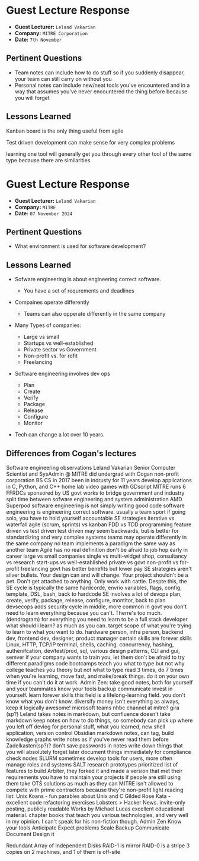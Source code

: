 # Guest Lecture Response

- **Guest Lecturer:** `Leland Vakarian`
- **Company:** `MITRE Corporation`
- **Date:** `7th November`

## Pertinent Questions

- Team notes can include how to do stuff so if you suddenly disappear, your team can still carry on without you
- Personal notes can include new/neat tools you've encountered and in a way that assumes you've never encountered the thing before because you will forget

## Lessons Learned

Kanban board is the only thing useful from agile

Test driven development can make sense for very complex problems

learning one tool will generally get you through every other tool of the same type because there are similarities

# Guest Lecture Response

- **Guest Lecturer:** `Leland Vakarian`
- **Company:** `MITRE`
- **Date:** `07 November 2024`

## Pertinent Questions

- What environment is used for software development?

## Lessons Learned

- Sofware engineering is about engineering correct software.
    - You have a set of requrements and deadlines

- Compaines operate differently
    - Teams can also opperate differently in the same company

- Many Types of companies:
    - Large vs small 
    - Startups vs well-established
    - Private sector vs Government
    - Non-profit vs. for rofit
    - Freelancing

- Software engineering involves dev ops
    - Plan
    - Create
    - Verify
    - Package
    - Release
    - Configure 
    - Monitor

- Tech can change a lot over 10 years.

## Differences from Cogan's lectures

Software engineering observations
Leland Vakarian
Senior Computer Scientist and SysAdmin @ MITRE
did undergrad with Cogan
non-profit corporation
BS CS in 2017
been in indrusty for 11 years
develop applications in C, Python, and C++
home lab video games with GDscript
MITRE runs 6 FFRDCs sponsored by US govt
works to bridge government and industry
split time between sofware engineering and system administration
AMD Superpod
software engineering is not simply writing good code
software engineering is engineering correct software.
usually a team sport
if going solo, you have to hold yourself accountable
SE strategies
iterative vs waterfall
agile (scrum, sprints) vs kanban
FDD vs TDD programming
feature driven vs test driven
test driven may seem backwards, but is better for standardizing and very complex systems
teams may operate differently in the same company
no team implements a paradigm the same way as another team
Agile has no real definition
don't be afraid to job hop early in career
large vs small companies
single vs multi-widget shop, consultancy vs research
start-ups vs well-established
private vs govt
non-profit vs for-profit
freelancing
govt has better benefits but lower pay
SE strategies aren't silver bullets. Your design can and will change.
Your project shouldn't be a pet. Don't get attached to anything. Only work with cattle.
Despte this, the SE cycle is typically the same
hardcorde, envrio variables, flags, config, template, DSL, bash,  back to hardcode
SE involves a lot of devops
plan, create, verify, package, release, configure, montitor, back to plan
devsecops adds security cycle in middle, more common in govt
you don't need to learn everything because you can't. Therre's too much.
(dendrogram) for everything you need to learn to be a full stack developer
what should i learn? as much as you can.
target scope of what you're trying to learn to what you want to do.
hardware person, infra person, backend dev, frontend dev, designer, product manager
certain skills are forever skills
Linux, HTTP, TCP/IP
terminal, shells, caching, concurrency, hashing, authenifcation, dev/test/prod, sql, various design patterns, CLI and gui, semver
if your company wants to train you, let them
don't be afraid to try different paradigms
code bootcamps teach you what to type but not why
college teaches you theory but not what to type
read 3 times, do 7 times
when you're learning, move fast, and make/break things. do it on your own time if you can't do it at work.
Admin Zen:
take good notes, both for yourself and your teammates
know your tools
backup 
communicate
invest in yourself. learn forever skills
this field is a lifelong-learning field. you don't know what you don't know.
diversify
money isn't everything
as always, keep it logically awesome!
microsoft teams
nhbc channel at mitre?
gira (sp?)
Leland takes notes in markdown, but confluence doesn't take markdown
keep notes on how to do things, so somebody can pick up where you left off
devlog for personal stuff, what you learned, new shell application, version control
Obsidian
markdown notes, can tag, build knowledge graphs
write notes as if you've never read them before
Zadelkasten(sp?)?
don't save passwords in notes
write down things that you will absolutely forget later
document things immediately for compliance
check nodes
SLURM
sometimes develop tools for users, more often manage roles and systems
SALT
research prototypes
prioritized list of features to build
Arbiter, they forked it and made a version that met their requirements
you have to maintain your projects if people are still using them
take OTS solutions as much as they can
MITRE isn't allowed to compete with prime contractors because they're non-profit
light reading list:
Unix Koans - fun parables about Unix and C
Gilded Rose Kata - excellent code refactoring exercises
Lobsters > Hacker News. invite-only posting, publicly readable
Works by Michael Lucas
excellent educational material. chapter books that teach you various technologies, and very well in my opinion. I can't speak for his non-fiction though.
Admin Zen
Know your tools
Anticipate
Expect problems
Scale
Backup
Communicate
Document
Design it

Redundant Array of Independent Disks 
RAID-1 is mirror
RAID-0 is a stripe
3 copies on 2 machines, and 1 of them is off-site
